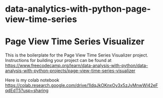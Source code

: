 # data-analytics-with-python-page-view-time-series

# Page View Time Series Visualizer

This is the boilerplate for the Page View Time Series Visualizer project. Instructions for building your project can be found at https://www.freecodecamp.org/learn/data-analysis-with-python/data-analysis-with-python-projects/page-view-time-series-visualizer

Here is my colab notebook https://colab.research.google.com/drive/1ldqJkOKnxOy3x5zJyMnwWl42eFqdEdT5?usp=sharing
